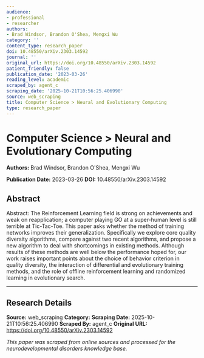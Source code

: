 ```yaml
---
audience:
- professional
- researcher
authors:
- Brad Windsor, Brandon O'Shea, Mengxi Wu
category: ''
content_type: research_paper
doi: 10.48550/arXiv.2303.14592
journal: ''
original_url: https://doi.org/10.48550/arXiv.2303.14592
patient_friendly: false
publication_date: '2023-03-26'
reading_level: academic
scraped_by: agent_c
scraping_date: '2025-10-21T10:56:25.406990'
source: web_scraping
title: Computer Science > Neural and Evolutionary Computing
type: research_paper
---
```

# Computer Science > Neural and Evolutionary Computing

**Authors:** Brad Windsor, Brandon O'Shea, Mengxi Wu

**Publication Date:** 2023-03-26
**DOI:** 10.48550/arXiv.2303.14592

## Abstract

Abstract:
The Reinforcement Learning field is strong on achievements and weak on reapplication; a computer playing GO at a super-human level is still terrible at Tic-Tac-Toe. This paper asks whether the method of training networks improves their generalization. Specifically we explore core quality diversity algorithms, compare against two recent algorithms, and propose a new algorithm to deal with shortcomings in existing methods. Although results of these methods are well below the performance hoped for, our work raises important points about the choice of behavior criterion in quality diversity, the interaction of differential and evolutionary training methods, and the role of offline reinforcement learning and randomized learning in evolutionary search.

---

## Research Details

**Source:** web_scraping
**Category:** 
**Scraping Date:** 2025-10-21T10:56:25.406990
**Scraped By:** agent_c
**Original URL:** https://doi.org/10.48550/arXiv.2303.14592

*This paper was scraped from online sources and processed for the neurodevelopmental disorders knowledge base.*
